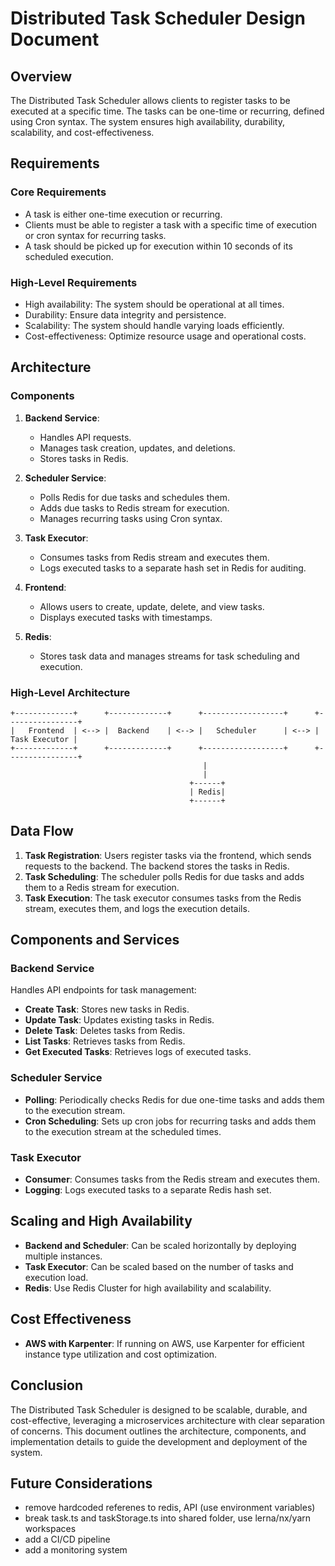 # Distributed Task Scheduler Design Document

## Overview

The Distributed Task Scheduler allows clients to register tasks to be executed at a specific time. The tasks can be one-time or recurring, defined using Cron syntax. The system ensures high availability, durability, scalability, and cost-effectiveness.

## Requirements

### Core Requirements

- A task is either one-time execution or recurring.
- Clients must be able to register a task with a specific time of execution or cron syntax for recurring tasks.
- A task should be picked up for execution within 10 seconds of its scheduled execution.

### High-Level Requirements

- High availability: The system should be operational at all times.
- Durability: Ensure data integrity and persistence.
- Scalability: The system should handle varying loads efficiently.
- Cost-effectiveness: Optimize resource usage and operational costs.

## Architecture

### Components

1. **Backend Service**:
   - Handles API requests.
   - Manages task creation, updates, and deletions.
   - Stores tasks in Redis.
   
2. **Scheduler Service**:
   - Polls Redis for due tasks and schedules them.
   - Adds due tasks to Redis stream for execution.
   - Manages recurring tasks using Cron syntax.

3. **Task Executor**:
   - Consumes tasks from Redis stream and executes them.
   - Logs executed tasks to a separate hash set in Redis for auditing.

4. **Frontend**:
   - Allows users to create, update, delete, and view tasks.
   - Displays executed tasks with timestamps.

5. **Redis**:
   - Stores task data and manages streams for task scheduling and execution.

### High-Level Architecture

```plaintext
+-------------+      +-------------+      +------------------+      +----------------+
|   Frontend  | <--> |  Backend    | <--> |   Scheduler      | <--> |  Task Executor |
+-------------+      +-------------+      +------------------+      +----------------+
                                           |
                                           |
                                        +------+
                                        | Redis|
                                        +------+
 ```

## Data Flow

1. **Task Registration**: Users register tasks via the frontend, which sends requests to the backend. The backend stores the tasks in Redis.
2. **Task Scheduling**: The scheduler polls Redis for due tasks and adds them to a Redis stream for execution.
3. **Task Execution**: The task executor consumes tasks from the Redis stream, executes them, and logs the execution details.

## Components and Services

### Backend Service

Handles API endpoints for task management:
- **Create Task**: Stores new tasks in Redis.
- **Update Task**: Updates existing tasks in Redis.
- **Delete Task**: Deletes tasks from Redis.
- **List Tasks**: Retrieves tasks from Redis.
- **Get Executed Tasks**: Retrieves logs of executed tasks.

### Scheduler Service

- **Polling**: Periodically checks Redis for due one-time tasks and adds them to the execution stream.
- **Cron Scheduling**: Sets up cron jobs for recurring tasks and adds them to the execution stream at the scheduled times.

### Task Executor

- **Consumer**: Consumes tasks from the Redis stream and executes them.
- **Logging**: Logs executed tasks to a separate Redis hash set.

## Scaling and High Availability

- **Backend and Scheduler**: Can be scaled horizontally by deploying multiple instances.
- **Task Executor**: Can be scaled based on the number of tasks and execution load.
- **Redis**: Use Redis Cluster for high availability and scalability.

## Cost Effectiveness

- **AWS with Karpenter**: If running on AWS, use Karpenter for efficient instance type utilization and cost optimization.

## Conclusion
The Distributed Task Scheduler is designed to be scalable, durable, and cost-effective, leveraging a microservices architecture with clear separation of concerns. This document outlines the architecture, components, and implementation details to guide the development and deployment of the system.

## Future Considerations
- remove hardcoded referenes to redis, API (use environment variables)
- break task.ts and taskStorage.ts into shared folder, use lerna/nx/yarn workspaces
- add a CI/CD pipeline
- add a monitoring system